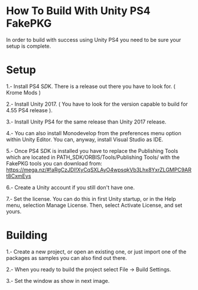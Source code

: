# How To Build With Unity PS4 FakePKG
In order to build with success using Unity PS4 you need to be sure your setup is complete.

Setup
=====

1.- Install PS4 S*D*K. There is a release out there you have to look for. ( Krome Mods )

2.- Install Unity 2017. ( You have to look for the version capable to build for 4.55 PS4 release ).

3.- Install Unity PS4 for the same release than Unity 2017 release.

4.- You can also install Monodevelop from the preferences menu option within Unity Editor. You can, anyway, install Visual Studio as IDE.

5.- Once PS4 S*D*K is installed you have to replace the Publishing Tools which are located in PATH_SDK/ORBIS/Tools/Publishing Tools/ with the FakePKG tools you can download from: https://mega.nz/#!aRgCzJDI!XyCqSXLAyO4wpsqkVb3Lhx8YxrZLGMPC9ARt8CxmEys

6.- Create a Unity account if you still don't have one.

7.- Set the license. You can do this in first Unity startup, or in the Help menu, selection Manage License. Then, select Activate License, and set yours.


Building
========

1.- Create a new project, or open an existing one, or just import one of the packages as samples you can also find out there.

2.- When you ready to build the project select File -> Build Settings.

3.- Set the window as show in next image.





